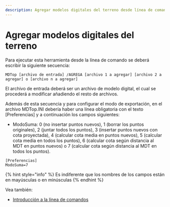 ```yaml
---
description: Agregar modelos digitales del terreno desde línea de comando
---
```


# Agregar modelos digitales del terreno

Para ejecutar esta herramienta desde la línea de comando se deberá escribir la siguiente secuencia:

```text
MDTop [archivo de entrada] /AGREGA [archivo 1 a agregar] [archivo 2 a agregar] o [archivo n a agregar]
```

El archivo de entrada deberá ser un archivo de modelo digital, el cual se procederá a modificar añadiendo el resto de archivos.

Además de esta secuencia y para configurar el modo de exportación, en el archivo MDTop.INI debería haber una línea obligatoria con el texto \[Preferencias\] y a continuación los campos siguientes:

* ModoSuma: 0 \(no insertar puntos nuevos\), 1 \(borrar los puntos originales\), 2 \(juntar todos los puntos\), 3 \(insertar puntos nuevos con cota proyectada\), 4 \(calcular cota media en puntos nuevos\), 5 \(calcular cota media en todos los puntos\), 6 \(calcular cota según distancia al MDT en puntos nuevos\) o 7 \(calcular cota según distancia al MDT en todos los puntos\).

```text
[Preferencias]
ModoSuma=7
```

{% hint style="info" %}
Es indiferente que los nombres de los campos están en mayúsculas o en minúsculas
{% endhint %}

Vea también:

* [Introducción a la línea de comandos](./)

